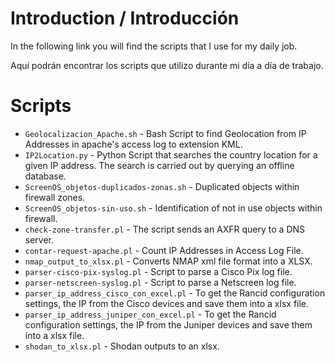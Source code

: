 # Introduction / Introducción
In the following link you will find the scripts that I use for my daily job.

Aquí podrán encontrar los scripts que utilizo durante mi día a día de trabajo.

# Scripts
* `Geolocalizacion_Apache.sh` - Bash Script to find Geolocation from IP Addresses in apache's access log
to extension KML.
* `IP2Location.py` - Python Script that searches the country location for a given IP address. The search is carried out by querying an offline database.
* `ScreenOS_objetos-duplicados-zonas.sh` - Duplicated objects within firewall zones. 
* `ScreenOS_objetos-sin-uso.sh` - Identification of not in use objects within firewall.
* `check-zone-transfer.pl` - The script sends an AXFR query to a DNS server.
* `contar-request-apache.pl` - Count IP Addresses in Access Log File.
* `nmap_output_to_xlsx.pl` - Converts NMAP xml file format into a XLSX.
* `parser-cisco-pix-syslog.pl` - Script to parse a Cisco Pix log file.
* `parser-netscreen-syslog.pl` - Script to parse a Netscreen log file.
* `parser_ip_address_cisco_con_excel.pl` - To get the Rancid configuration settings, the IP from the Cisco devices
and save them into a xlsx file.
* `parser_ip_address_juniper_con_excel.pl` - To get the Rancid configuration settings, the IP from the Juniper devices and save them into a xlsx file.
* `shodan_to_xlsx.pl` - Shodan outputs to an xlsx.
